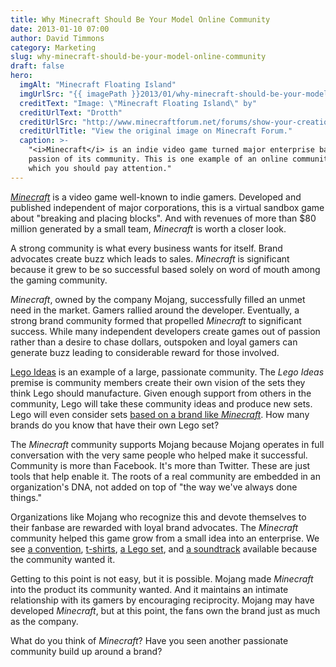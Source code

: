 ```yaml
---
title: Why Minecraft Should Be Your Model Online Community
date: 2013-01-10 07:00
author: David Timmons
category: Marketing
slug: why-minecraft-should-be-your-model-online-community
draft: false
hero:
  imgAlt: "Minecraft Floating Island"
  imgUrlSrc: "{{ imagePath }}2013/01/why-minecraft-should-be-your-model-online-community0.jpg"
  creditText: "Image: \"Minecraft Floating Island\" by"
  creditUrlText: "Drotth"
  creditUrlSrc: "http://www.minecraftforum.net/forums/show-your-creation/fan-art/1576932-minecraft-wallpaper-in-hd"
  creditUrlTitle: "View the original image on Minecraft Forum."
  caption: >-
    "<i>Minecraft</i> is an indie video game turned major enterprise based on the
    passion of its community. This is one example of an online community to
    which you should pay attention."
---
```


*[Minecraft][]* is a video game well-known to indie gamers. Developed
and published independent of major corporations, this is a virtual
sandbox game about "breaking and placing blocks". And with revenues
of more than $80 million generated by a small team, *Minecraft* is
worth a closer look.

A strong community is what every business wants for itself. Brand
advocates create buzz which leads to sales. *Minecraft* is significant
because it grew to be so successful based solely on word of mouth among
the gaming community.

*Minecraft*, owned by the company Mojang, successfully filled an unmet
need in the market. Gamers rallied around the developer. Eventually, a
strong brand community formed that propelled *Minecraft* to significant
success. While many independent developers create games out of passion
rather than a desire to chase dollars, outspoken and loyal gamers can
generate buzz leading to considerable reward for those involved.

[Lego Ideas][] is an example of a large, passionate community. The
*Lego Ideas* premise is community members create their own vision of
the sets they think Lego should manufacture. Given enough support
from others in the community, Lego will take these community ideas and
produce new sets. Lego will even consider sets
[based on a brand like *Minecraft*][3]. How many brands do you know
that have their own Lego set?

The *Minecraft* community supports Mojang because Mojang operates in
full conversation with the very same people who helped make it
successful. Community is more than Facebook. It's more than Twitter.
These are just tools that help enable it. The roots of a real community
are embedded in an organization's DNA, not added on top of "the way
we've always done things."

Organizations like Mojang who recognize this and devote themselves to
their fanbase are rewarded with loyal brand advocates. The *Minecraft*
community helped this game grow from a small idea into an enterprise. We
see [a convention][4], [t-shirts][5], [a Lego set][6], and [a soundtrack][7]
available because the community wanted it.

Getting to this point is not easy, but it is possible. Mojang made
*Minecraft* into the product its community wanted. And it maintains an
intimate relationship with its gamers by encouraging reciprocity. Mojang
may have developed *Minecraft*, but at this point, the fans own the
brand just as much as the company.

What do you think of *Minecraft*? Have you seen another passionate
community build up around a brand?


[3]: https://ideas.lego.com/projects/4038
  "Click here to visit the Minecraft Lego Ideas page."

[4]: http://mineconparis.tumblr.com/
  "Click here to visit the MineCon Tumblr blog."

[5]: https://www.threadless.com/cartoon-tv-characters/minecraft
  "Click here to visit the Minecraft Threadless store."

[6]: http://shop.lego.com/en-US/Minecraft-21102
  "Click here to visit the Minecraft Lego Shop page."

[7]: http://c418.bandcamp.com/album/minecraft-volume-alpha
  "Click here to visit the Minecraft soundtrack page."

[Lego Ideas]: https://ideas.lego.com/
  "Click here to visit the official Lego Ideas community."

[Minecraft]: https://minecraft.net/
  "Click here to visit the official Minecraft website."
